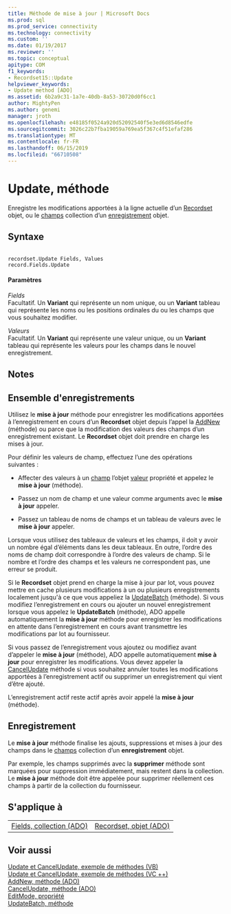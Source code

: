 ```yaml
---
title: Méthode de mise à jour | Microsoft Docs
ms.prod: sql
ms.prod_service: connectivity
ms.technology: connectivity
ms.custom: ''
ms.date: 01/19/2017
ms.reviewer: ''
ms.topic: conceptual
apitype: COM
f1_keywords:
- Recordset15::Update
helpviewer_keywords:
- Update method [ADO]
ms.assetid: 6b2a9c31-1a7e-40db-8a53-30720d0f6cc1
author: MightyPen
ms.author: genemi
manager: jroth
ms.openlocfilehash: e48185f0524a920d52092540f5e3ed6d8546edfe
ms.sourcegitcommit: 3026c22b7fba19059a769ea5f367c4f51efaf286
ms.translationtype: MT
ms.contentlocale: fr-FR
ms.lasthandoff: 06/15/2019
ms.locfileid: "66710508"
---
```

# <a name="update-method"></a>Update, méthode
Enregistre les modifications apportées à la ligne actuelle d’un [Recordset](../../../ado/reference/ado-api/recordset-object-ado.md) objet, ou le [champs](../../../ado/reference/ado-api/fields-collection-ado.md) collection d’un [enregistrement](../../../ado/reference/ado-api/record-object-ado.md) objet.  
  
## <a name="syntax"></a>Syntaxe  
  
```  
  
recordset.Update Fields, Values  
record.Fields.Update  
```  
  
#### <a name="parameters"></a>Paramètres  
 *Fields*  
 Facultatif. Un **Variant** qui représente un nom unique, ou un **Variant** tableau qui représente les noms ou les positions ordinales du ou les champs que vous souhaitez modifier.  
  
 *Valeurs*  
 Facultatif. Un **Variant** qui représente une valeur unique, ou un **Variant** tableau qui représente les valeurs pour les champs dans le nouvel enregistrement.  
  
## <a name="remarks"></a>Notes  
  
## <a name="recordset"></a>Ensemble d'enregistrements  
 Utilisez le **mise à jour** méthode pour enregistrer les modifications apportées à l’enregistrement en cours d’un **Recordset** objet depuis l’appel la [AddNew](../../../ado/reference/ado-api/addnew-method-ado.md) (méthode) ou parce que la modification des valeurs des champs d’un enregistrement existant. Le **Recordset** objet doit prendre en charge les mises à jour.  
  
 Pour définir les valeurs de champ, effectuez l’une des opérations suivantes :  
  
-   Affecter des valeurs à un [champ](../../../ado/reference/ado-api/field-object.md) l’objet [valeur](../../../ado/reference/ado-api/value-property-ado.md) propriété et appelez le **mise à jour** (méthode).  
  
-   Passez un nom de champ et une valeur comme arguments avec le **mise à jour** appeler.  
  
-   Passez un tableau de noms de champs et un tableau de valeurs avec le **mise à jour** appeler.  
  
 Lorsque vous utilisez des tableaux de valeurs et les champs, il doit y avoir un nombre égal d’éléments dans les deux tableaux. En outre, l’ordre des noms de champ doit correspondre à l’ordre des valeurs de champ. Si le nombre et l’ordre des champs et les valeurs ne correspondent pas, une erreur se produit.  
  
 Si le **Recordset** objet prend en charge la mise à jour par lot, vous pouvez mettre en cache plusieurs modifications à un ou plusieurs enregistrements localement jusqu'à ce que vous appeliez la [UpdateBatch](../../../ado/reference/ado-api/updatebatch-method.md) (méthode). Si vous modifiez l’enregistrement en cours ou ajouter un nouvel enregistrement lorsque vous appelez le **UpdateBatch** (méthode), ADO appelle automatiquement la **mise à jour** méthode pour enregistrer les modifications en attente dans l’enregistrement en cours avant transmettre les modifications par lot au fournisseur.  
  
 Si vous passez de l’enregistrement vous ajoutez ou modifiez avant d’appeler le **mise à jour** (méthode), ADO appelle automatiquement **mise à jour** pour enregistrer les modifications. Vous devez appeler la [CancelUpdate](../../../ado/reference/ado-api/cancelupdate-method-ado.md) méthode si vous souhaitez annuler toutes les modifications apportées à l’enregistrement actif ou supprimer un enregistrement qui vient d’être ajouté.  
  
 L’enregistrement actif reste actif après avoir appelé la **mise à jour** (méthode).  
  
## <a name="record"></a>Enregistrement  
 Le **mise à jour** méthode finalise les ajouts, suppressions et mises à jour des champs dans le [champs](../../../ado/reference/ado-api/fields-collection-ado.md) collection d’un **enregistrement** objet.  
  
 Par exemple, les champs supprimés avec la **supprimer** méthode sont marquées pour suppression immédiatement, mais restent dans la collection. Le **mise à jour** méthode doit être appelée pour supprimer réellement ces champs à partir de la collection du fournisseur.  
  
## <a name="applies-to"></a>S'applique à  
  
|||  
|-|-|  
|[Fields, collection (ADO)](../../../ado/reference/ado-api/fields-collection-ado.md)|[Recordset, objet (ADO)](../../../ado/reference/ado-api/recordset-object-ado.md)|  
  
## <a name="see-also"></a>Voir aussi  
 [Update et CancelUpdate, exemple de méthodes (VB)](../../../ado/reference/ado-api/update-and-cancelupdate-methods-example-vb.md)   
 [Update et CancelUpdate, exemple de méthodes (VC ++)](../../../ado/reference/ado-api/update-and-cancelupdate-methods-example-vc.md)   
 [AddNew, méthode (ADO)](../../../ado/reference/ado-api/addnew-method-ado.md)   
 [CancelUpdate, méthode (ADO)](../../../ado/reference/ado-api/cancelupdate-method-ado.md)   
 [EditMode, propriété](../../../ado/reference/ado-api/editmode-property.md)   
 [UpdateBatch, méthode](../../../ado/reference/ado-api/updatebatch-method.md)
